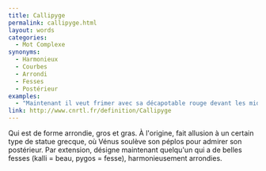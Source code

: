 ```yaml
---
title: Callipyge
permalink: callipyge.html
layout: words
categories:
  - Mot Complexe
synonyms:
  - Harmonieux
  - Courbes
  - Arrondi
  - Fesses
  - Postérieur
examples:
  - "Maintenant il veut frimer avec sa décapotable rouge devant les midinettes callipyges en pâmoison extatique. (cf. Histoires)"
link: http://www.cnrtl.fr/definition/Callipyge
---
```


Qui est de forme arrondie, gros et gras.
À l'origine, fait allusion à un certain type de statue grecque, où Vénus soulève son péplos pour admirer son postérieur. Par extension, désigne maintenant quelqu'un qui a de belles fesses (kalli = beau, pygos = fesse), harmonieusement arrondies.
